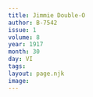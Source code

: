 ```yaml
---
title: Jimmie Double-O
author: B-7542
issue: 1
volume: 8
year: 1917
month: 30
day: VI
tags:
layout: page.njk
image:
---
```





